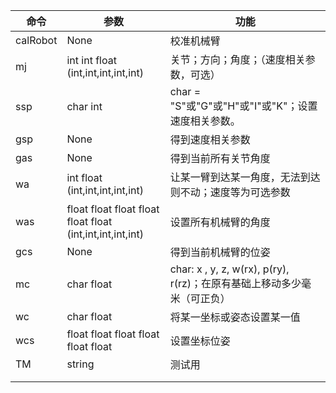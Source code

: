 | 命令     | 参数                                                      | 功能                                                         |
| -------- | --------------------------------------------------------- | ------------------------------------------------------------ |
| calRobot | None                                                      | 校准机械臂                                                   |
| mj       | int int float (int,int,int,int,int)                       | 关节；方向；角度；（速度相关参数，可选）                     |
| ssp      | char int                                                  | char = "S"或"G"或"H"或"I"或"K"；设置速度相关参数。           |
| gsp      | None                                                      | 得到速度相关参数                                             |
| gas      | None                                                      | 得到当前所有关节角度                                         |
| wa       | int float (int,int,int,int,int)                           | 让某一臂到达某一角度，无法到达则不动；速度等为可选参数       |
| was      | float float float float float float (int,int,int,int,int) | 设置所有机械臂的角度                                         |
| gcs      | None                                                      | 得到当前机械臂的位姿                                         |
| mc       | char float                                                | char: x , y, z, w(rx), p(ry), r(rz)；在原有基础上移动多少毫米（可正负） |
| wc       | char float                                                | 将某一坐标或姿态设置某一值                                   |
| wcs      | float float float float float float                       | 设置坐标位姿                                                 |
| TM       | string                                                    | 测试用                                                       |
|          |                                                           |                                                              |
|          |                                                           |                                                              |

